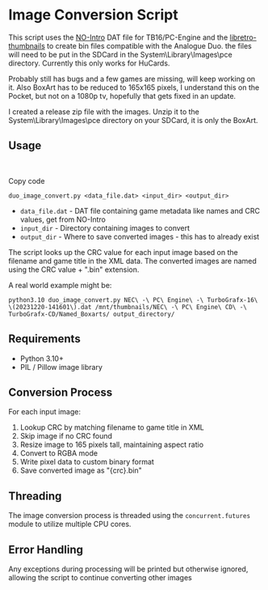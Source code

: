# Image Conversion Script

This script uses the [NO-Intro](https://datomatic.no-intro.org) DAT file for TB16/PC-Engine and the [libretro-thumbnails](https://github.com/libretro-thumbnails/libretro-thumbnails) to create bin files compatible with the Analogue Duo.  the files will need to be put in the SDCard in the System\Library\Images\pce directory.  Currently this only works for HuCards.  

Probably still has bugs and a few games are missing, will keep working on it.  Also BoxArt has to be reduced to 165x165 pixels, I understand this on the Pocket, but not on a 1080p tv, hopefully that gets fixed in an update.

I created a release zip file with the images.  Unzip it to the System\Library\Images\pce directory on your SDCard, it is only the BoxArt.

## Usage

&nbsp;

Copy code

`duo_image_convert.py <data_file.dat> <input_dir> <output_dir>`

- `data_file.dat` \- DAT file containing game metadata like names and CRC values, get from NO-Intro
- `input_dir` \- Directory containing images to convert
- `output_dir` \- Where to save converted images - this has to already exist

The script looks up the CRC value for each input image based on the filename and game title in the XML data. The converted images are named using the CRC value + ".bin" extension.

A real world example might be:

`python3.10 duo_image_convert.py NEC\ -\ PC\ Engine\ -\ TurboGrafx-16\ \(20231220-141601\).dat /mnt/thumbnails/NEC\ -\ PC\ Engine\ CD\ -\ TurboGrafx-CD/Named_Boxarts/ output_directory/`

## Requirements

- Python 3.10+
- PIL / Pillow image library

## Conversion Process

For each input image:

1.  Lookup CRC by matching filename to game title in XML
2.  Skip image if no CRC found
3.  Resize image to 165 pixels tall, maintaining aspect ratio
4.  Convert to RGBA mode
5.  Write pixel data to custom binary format
6.  Save converted image as "{crc}.bin"

## Threading

The image conversion process is threaded using the `concurrent.futures` module to utilize multiple CPU cores.

## Error Handling

Any exceptions during processing will be printed but otherwise ignored, allowing the script to continue converting other images
